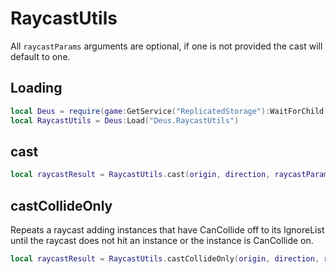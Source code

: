 # RaycastUtils

All `raycastParams` arguments are optional, if one is not provided the cast will default to one.

## Loading

```lua
local Deus = require(game:GetService("ReplicatedStorage"):WaitForChild("Deus"))
local RaycastUtils = Deus:Load("Deus.RaycastUtils")
```

## cast

```lua
local raycastResult = RaycastUtils.cast(origin, direction, raycastParams)
```

## castCollideOnly

Repeats a raycast adding instances that have CanCollide off to its IgnoreList until the raycast does not hit an instance or the instance is CanCollide on.

```lua
local raycastResult = RaycastUtils.castCollideOnly(origin, direction, raycastParams)
```